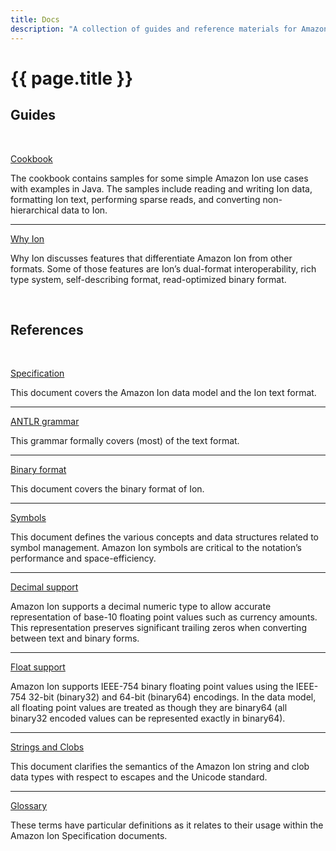 ```yaml
---
title: Docs
description: "A collection of guides and reference materials for Amazon Ion."
---
```


# {{ page.title }}

## Guides

<br/>

[Cookbook][9]

The cookbook contains samples for some simple Amazon Ion use cases with examples in Java. The samples include reading and writing Ion data, formatting Ion text, performing sparse reads, and converting non-hierarchical data to Ion.

---

[Why Ion][10]

Why Ion discusses features that differentiate Amazon Ion from other formats. Some of those features are Ion’s dual-format interoperability, rich type system, self-describing format, read-optimized binary format.

<br/>

## References

<br/>

[Specification][1]

This document covers the Amazon Ion data model and the Ion text format.

---

[ANTLR grammar][3]

This grammar formally covers (most) of the text format.

---

[Binary format][2]

This document covers the binary format of Ion.

---

[Symbols][8]

This document defines the various concepts and data structures related to symbol management. Amazon Ion symbols are critical to the notation’s performance and space-efficiency.

---

[Decimal support][4]

Amazon Ion supports a decimal numeric type to allow accurate representation of base-10 floating point values such as currency amounts. This representation preserves significant trailing zeros when converting between text and binary forms.

---

[Float support][5]

Amazon Ion supports IEEE-754 binary floating point values using the IEEE-754 32-bit (binary32) and 64-bit (binary64) encodings. In the data model, all floating point values are treated as though they are binary64 (all binary32 encoded values can be represented exactly in binary64).

---

[Strings and Clobs][7]

This document clarifies the semantics of the Amazon Ion string and clob data types with respect to escapes and the Unicode standard.

---

[Glossary][6]

These terms have particular definitions as it relates to their usage within the Amazon Ion Specification documents.


[1]: docs/spec.html
[2]: docs/binary.html
[3]: docs/text.html
[4]: docs/decimal.html
[5]: docs/float.html
[6]: docs/glossary.html
[7]: docs/stringclob.html
[8]: docs/symbols.html
[9]: guides/cookbook.html
[10]: guides/why.html
